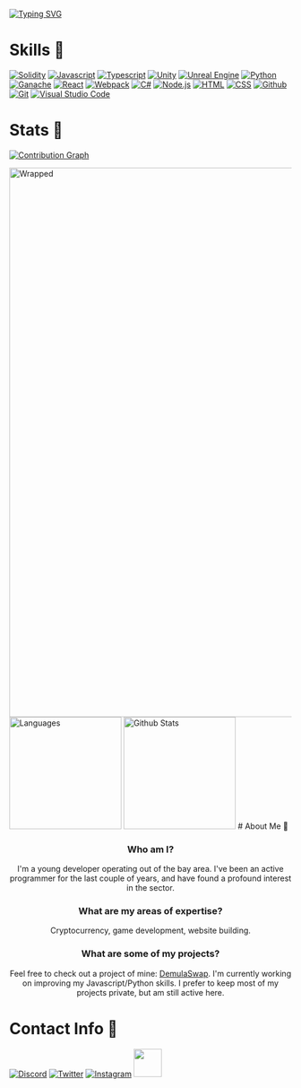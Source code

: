 <!--
useful shit
https://github.com/tandpfun/skill-icons#readme
https://ashutosh00710.github.io/github-readme-activity-graph/
https://wrapped.run/
https://www.vectorlogo.zone/?q=
https://github.com/ikatyang/emoji-cheat-sheet/blob/master/README.md#smileys--emotion
-->
[![Typing SVG](https://readme-typing-svg.herokuapp.com?size=35&lines=Hello+there+%F0%9F%91%8B%2C+I'm+Demul1)](https://git.io/typing-svg)
# Skills 💪
[![Solidity](https://user-images.githubusercontent.com/99139310/178839920-e89f5421-8051-4f25-b883-b5980b22891b.png)](https://soliditylang.org)
[![Javascript](https://user-images.githubusercontent.com/99139310/178839919-98285d21-873f-4058-a649-3715f34b759e.png)](https://javascript.com)
[![Typescript](https://user-images.githubusercontent.com/99139310/180587435-202f49ee-35d9-4486-88ad-aa20732f5847.png)](https://www.typescriptlang.org/)
[![Unity](https://user-images.githubusercontent.com/99139310/178839912-1878e2d4-e373-4437-b053-5dbfd67f6cb7.png)](https://unity.com)
[![Unreal Engine](https://user-images.githubusercontent.com/99139310/180587525-2ea96da3-107a-4527-8340-323cb666e2a0.jpg)](https://unrealengine.com)
[![Python](https://user-images.githubusercontent.com/99139310/178839917-351cd87d-2229-46ec-a2df-d8e1f33aa700.png)](https://python.org)
[![Ganache](https://user-images.githubusercontent.com/99139310/180586686-2f8296bb-c66d-4eff-913e-d8e09d87a1f3.png)](https://trufflesuite.com/ganache/)
[![React](https://user-images.githubusercontent.com/99139310/180586690-f56d3dd5-aec6-47ba-b8b3-eb8b2e5d342b.png)](https://reactjs.org/)
[![Webpack](https://user-images.githubusercontent.com/99139310/180586693-377c85d2-95d8-444f-8504-554e5b874eb5.png)](https://webpack.js.org/)
[![C#](https://user-images.githubusercontent.com/99139310/178839916-d1924179-3c47-476c-9d44-eab13a6ca762.png)](https://docs.microsoft.com/en-us/dotnet/csharp/)
[![Node.js](https://user-images.githubusercontent.com/99139310/178839910-a5dcd40f-89dd-4958-9170-4315181ed3f0.png)](https://nodejs.org/en/)
[![HTML](https://user-images.githubusercontent.com/99139310/178839914-67b126fc-f805-488d-943e-77276fe7b7b7.png)](https://developer.mozilla.org/en-US/docs/Learn/Getting_started_with_the_web/HTML_basics)
[![CSS](https://user-images.githubusercontent.com/99139310/178839915-79ea749c-6ccf-476f-a79b-2c28cf8982cf.png)](https://developer.mozilla.org/en-US/docs/Web/CSS)
[![Github](https://user-images.githubusercontent.com/99139310/180586687-e573df5c-0bd4-45a3-88d0-e6ce056e56cc.png)](https://github.com/)
[![Git](https://user-images.githubusercontent.com/99139310/180586688-a1ba925b-f709-4064-91ae-4f40b120a116.png)](https://git-scm.com/)
[![Visual Studio Code](https://user-images.githubusercontent.com/99139310/180586691-72cf0963-2772-45b6-a4c9-f05e305bdafe.png)](https://code.visualstudio.com/)

# Stats 🚀

[![Contribution Graph](https://github-readme-activity-graph.vercel.app/graph?username=Demul1&bg_color=000000&color=14d8db&line=14d8db&point=ee00ff&area=true&hide_border=true)](https://github.com/ashutosh00710/github-readme-activity-graph)

<img src="https://github.com/Demul1/Demul1/assets/99139310/682f6f06-e7b9-48cc-993c-8c773064a6ba" alt="Wrapped" width="980">

<img src="https://github-readme-stats.vercel.app/api/top-langs/?username=demul1&theme=react" alt="Languages" height="200">
<img src="https://github-readme-stats.vercel.app/api?username=demul1&show_icons=true&count_private=true&theme=react" alt="Github Stats" height="200">
# About Me 🙌

<div align="center">
  
### Who am I?

I'm a young developer operating out of the bay area. I've been an active programmer for the last couple of years, and have found a profound interest in the sector. 

### What are my areas of expertise? 

Cryptocurrency, game development, website building.

### What are some of my projects?

Feel free to check out a project of mine: [DemulaSwap](https://github.com/Demul1/DemulaSwap). I'm currently working on improving my Javascript/Python skills. I prefer to keep most of my projects private, but am still active here. 

</div>

# Contact Info 💬
[![Discord](https://skillicons.dev/icons?i=discord)](discordapp.com/users/761454931030704128)
[![Twitter](https://skillicons.dev/icons?i=twitter)](https://twitter.com/dylanchauhan11)
[![Instagram](https://skillicons.dev/icons?i=instagram)](https://www.instagram.com/chauhan.dylan/)
<a href="https://github.com/Demul1"><img src="https://img.shields.io/github/followers/Demul1?label=Follow&style=social" height="50"/></a>
